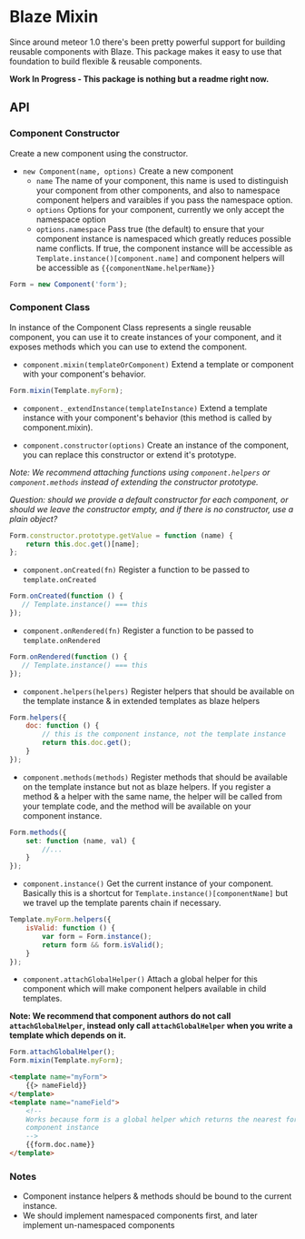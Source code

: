 # Blaze Mixin

Since around meteor 1.0 there's been pretty powerful support for building reusable components with Blaze. This package makes it easy to use that foundation to build flexible & reusable components.

**Work In Progress - This package is nothing but a readme right now.**

## API

### Component Constructor
Create a new component using the constructor.

- `new Component(name, options)` Create a new component
    + `name` The name of your component, this name is used to distinguish your component from other components, and also to namespace component helpers and varaibles if you pass the namespace option.
    + `options` Options for your component, currently we only accept the namespace option
    + `options.namespace` Pass true (the default) to ensure that your component instance is namespaced which greatly reduces possible name conflicts. If true, the component instance will be accessible as `Template.instance()[component.name]` and component helpers will be accessible as `{{componentName.helperName}}`

```js
Form = new Component('form');
```

### Component Class
In instance of the Component Class represents a single reusable component, you can use it to create instances of your component, and it exposes methods which you can use to extend the component.

- `component.mixin(templateOrComponent)` Extend a template or component with your component's behavior.

```js
Form.mixin(Template.myForm);
```

- `component._extendInstance(templateInstance)` Extend a template instance with your component's behavior (this method is called by component.mixin).

- `component.constructor(options)` Create an instance of the component, you can replace this constructor or extend it's prototype.

*Note: We recommend attaching functions using `component.helpers` or `component.methods` instead of extending the constructor prototype.*

*Question: should we provide a default constructor for each component, or should we leave the constructor empty, and if there is no constructor, use a plain object?*

```js
Form.constructor.prototype.getValue = function (name) {
    return this.doc.get()[name];
};
```

- `component.onCreated(fn)` Register a function to be passed to `template.onCreated`

```js
Form.onCreated(function () {
   // Template.instance() === this 
});
```

- `component.onRendered(fn)` Register a function to be passed to `template.onRendered`

```js
Form.onRendered(function () {
   // Template.instance() === this 
});
```

- `component.helpers(helpers)` Register helpers that should be available on the template instance & in extended templates as blaze helpers

```js
Form.helpers({
    doc: function () {
        // this is the component instance, not the template instance
        return this.doc.get();
    }
});
```

- `component.methods(methods)` Register methods that should be available on the template instance but not as blaze helpers. If you register a method & a helper with the same name, the helper will be called from your template code, and the method will be available on your component instance.

```js
Form.methods({
    set: function (name, val) {
        //...
    }
});
```

- `component.instance()` Get the current instance of your component. Basically this is a shortcut for `Template.instance()[componentName]` but we travel up the template parents chain if necessary.

```js
Template.myForm.helpers({
    isValid: function () {
        var form = Form.instance();
        return form && form.isValid();
    }
});
```

- `component.attachGlobalHelper()` Attach a global helper for this component which will make component helpers available in child templates.

**Note: We recommend that component authors do not call `attachGlobalHelper`, instead only call `attachGlobalHelper` when you write a template which depends on it.**

```js
Form.attachGlobalHelper();
Form.mixin(Template.myForm);
```

```html
<template name="myForm">
    {{> nameField}}
</template>
<template name="nameField">
    <!--
    Works because form is a global helper which returns the nearest form
    component instance
    -->
    {{form.doc.name}}
</template>
```

### Notes
- Component instance helpers & methods should be bound to the current instance.
- We should implement namespaced components first, and later implement un-namespaced components

